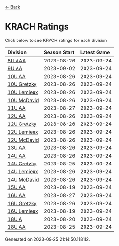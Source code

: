 [<- Back](../readme.md)
# KRACH Ratings
Click below to see KRACH ratings for each division

| Division | Season Start | Latest Game |
| :-- | :-- | :-- |
| [8U AAA](8U-AAA-ratings.md) | 2023-08-26 | 2023-09-24 |
| [9U AA](9U-AA-ratings.md) | 2023-09-02 | 2023-09-24 |
| [10U AA](10U-AA-ratings.md) | 2023-08-26 | 2023-09-24 |
| [10U Gretzky](10U-Gretzky-ratings.md) | 2023-08-26 | 2023-09-24 |
| [10U Lemieux](10U-Lemieux-ratings.md) | 2023-08-26 | 2023-09-24 |
| [10U McDavid](10U-McDavid-ratings.md) | 2023-08-26 | 2023-09-24 |
| [11U AA](11U-AA-ratings.md) | 2023-08-27 | 2023-09-24 |
| [12U AA](12U-AA-ratings.md) | 2023-08-26 | 2023-09-24 |
| [12U Gretzky](12U-Gretzky-ratings.md) | 2023-08-26 | 2023-09-24 |
| [12U Lemieux](12U-Lemieux-ratings.md) | 2023-08-26 | 2023-09-24 |
| [12U McDavid](12U-McDavid-ratings.md) | 2023-08-26 | 2023-09-24 |
| [13U AA](13U-AA-ratings.md) | 2023-08-26 | 2023-09-24 |
| [14U AA](14U-AA-ratings.md) | 2023-08-26 | 2023-09-24 |
| [14U Gretzky](14U-Gretzky-ratings.md) | 2023-08-25 | 2023-09-24 |
| [14U Lemieux](14U-Lemieux-ratings.md) | 2023-08-26 | 2023-09-24 |
| [14U McDavid](14U-McDavid-ratings.md) | 2023-08-26 | 2023-09-24 |
| [15U AA](15U-AA-ratings.md) | 2023-08-19 | 2023-09-24 |
| [16U AA](16U-AA-ratings.md) | 2023-08-27 | 2023-09-24 |
| [16U Gretzky](16U-Gretzky-ratings.md) | 2023-08-26 | 2023-09-24 |
| [16U Lemieux](16U-Lemieux-ratings.md) | 2023-08-19 | 2023-09-24 |
| [18U A](18U-A-ratings.md) | 2023-08-20 | 2023-09-24 |
| [18U AA](18U-AA-ratings.md) | 2023-08-25 | 2023-09-24 |

Generated on 2023-09-25 21:14:50.118112.
